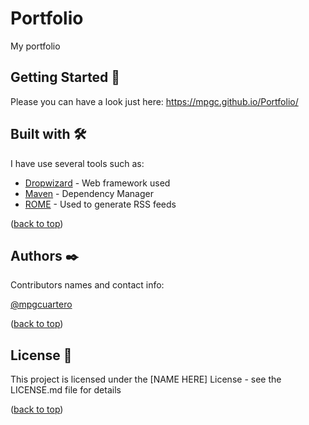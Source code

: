 # Portfolio
My portfolio 

## Getting Started 🚀
Please you can have a look just here: https://mpgc.github.io/Portfolio/

## Built with 🛠️

I have use several tools such as:

* [Dropwizard](http://www.dropwizard.io/1.0.2/docs/) - Web framework used
* [Maven](https://maven.apache.org/) - Dependency Manager
* [ROME](https://rometools.github.io/rome/) - Used to generate RSS feeds

(<a href="#top">back to top</a>)


## Authors ✒️

Contributors names and contact info:

[@mpgcuartero](https://www.linkedin.com/in/mpgcuartero/)

(<a href="#top">back to top</a>)

## License 📄

This project is licensed under the [NAME HERE] License - see the LICENSE.md file for details

(<a href="#top">back to top</a>)
